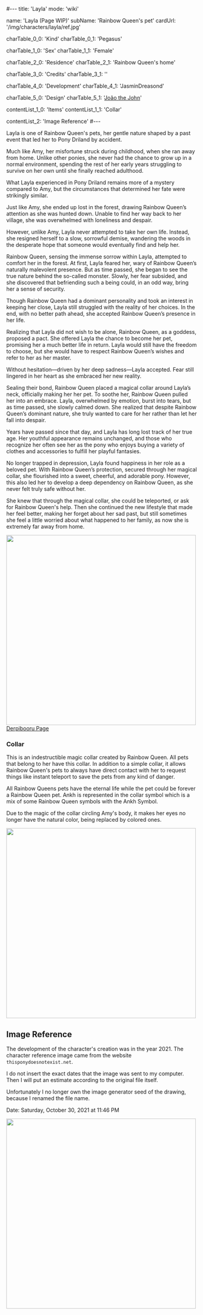 #---
title: 'Layla'
mode: 'wiki'

name: 'Layla (Page WIP)'
subName: 'Rainbow Queen's pet'
cardUrl: '/img/characters/layla/ref.jpg'

charTable_0_0: 'Kind'
charTable_0_1: 'Pegasus'

charTable_1_0: 'Sex'
charTable_1_1: 'Female'

charTable_2_0: 'Residence'
charTable_2_1: 'Rainbow Queen's home'

charTable_3_0: 'Credits'
charTable_3_1: ''

charTable_4_0: 'Development'
charTable_4_1: 'JasminDreasond'

charTable_5_0: 'Design'
charTable_5_1: '[João the John](https://derpibooru.org/tags/artist-colon-joaothejohn)'

contentList_1_0: 'Items'
contentList_1_1: 'Collar'

contentList_2: 'Image Reference'
#---

<span class="made-by-ai">
Layla is one of Rainbow Queen's pets, her gentle nature shaped by a past event that led her to Pony Driland by accident.

Much like Amy, her misfortune struck during childhood, when she ran away from home. Unlike other ponies, she never had the chance to grow up in a normal environment, spending the rest of her early years struggling to survive on her own until she finally reached adulthood.

What Layla experienced in Pony Driland remains more of a mystery compared to Amy, but the circumstances that determined her fate were strikingly similar.

Just like Amy, she ended up lost in the forest, drawing Rainbow Queen’s attention as she was hunted down. Unable to find her way back to her village, she was overwhelmed with loneliness and despair.

However, unlike Amy, Layla never attempted to take her own life. Instead, she resigned herself to a slow, sorrowful demise, wandering the woods in the desperate hope that someone would eventually find and help her.

Rainbow Queen, sensing the immense sorrow within Layla, attempted to comfort her in the forest. At first, Layla feared her, wary of Rainbow Queen’s naturally malevolent presence. But as time passed, she began to see the true nature behind the so-called monster. Slowly, her fear subsided, and she discovered that befriending such a being could, in an odd way, bring her a sense of security.

Though Rainbow Queen had a dominant personality and took an interest in keeping her close, Layla still struggled with the reality of her choices. In the end, with no better path ahead, she accepted Rainbow Queen’s presence in her life.

Realizing that Layla did not wish to be alone, Rainbow Queen, as a goddess, proposed a pact. She offered Layla the chance to become her pet, promising her a much better life in return. Layla would still have the freedom to choose, but she would have to respect Rainbow Queen’s wishes and refer to her as her master.

Without hesitation—driven by her deep sadness—Layla accepted. Fear still lingered in her heart as she embraced her new reality.

Sealing their bond, Rainbow Queen placed a magical collar around Layla’s neck, officially making her her pet. To soothe her, Rainbow Queen pulled her into an embrace. Layla, overwhelmed by emotion, burst into tears, but as time passed, she slowly calmed down. She realized that despite Rainbow Queen’s dominant nature, she truly wanted to care for her rather than let her fall into despair.

Years have passed since that day, and Layla has long lost track of her true age. Her youthful appearance remains unchanged, and those who recognize her often see her as the pony who enjoys buying a variety of clothes and accessories to fulfill her playful fantasies.

No longer trapped in depression, Layla found happiness in her role as a beloved pet. With Rainbow Queen’s protection, secured through her magical collar, she flourished into a sweet, cheerful, and adorable pony. However, this also led her to develop a deep dependency on Rainbow Queen, as she never felt truly safe without her.
</span>

She knew that through the magical collar, she could be teleported, or ask for Rainbow Queen's help. Then she continued the new lifestyle that made her feel better, making her forget about her sad past, but still sometimes she feel a little worried about what happened to her family, as now she is extremely far away from home.

<img src="/img/characters/layla/ref.jpg" height="500">
<a href="https://derpibooru.org/images/2737673" target="_blank">Derpibooru Page</a>

### Collar

This is an indestructible magic collar created by Rainbow Queen. All pets that belong to her have this collar. In addition to a simple collar, it allows Rainbow Queen's pets to always have direct contact with her to request things like instant teleport to save the pets from any kind of danger.

All Rainbow Queens pets have the eternal life while the pet could be forever a Rainbow Queen pet. Ankh is represented in the collar symbol which is a mix of some Rainbow Queen symbols with the Ankh Symbol.

Due to the magic of the collar circling Amy's body, it makes her eyes no longer have the natural color, being replaced by colored ones.

<img src="/img/characters/amy/wip-collar.jpg" height="500">

## Image Reference

The development of the character's creation was in the year 2021. The character reference image came from the website `thisponydoesnotexist.net`.

I do not insert the exact dates that the image was sent to my computer. Then I will put an estimate according to the original file itself.

Unfortunately I no longer own the image generator seed of the drawing, because I renamed the file name.

Date: Saturday, October 30, 2021 at 11:46 PM

<img src="/img/demo/Layla.jpg" height="500">